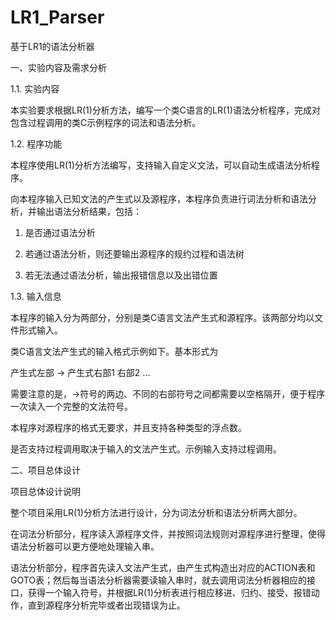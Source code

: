 # LR1_Parser
基于LR1的语法分析器

一、实验内容及需求分析

1.1. 实验内容

本实验要求根据LR(1)分析方法，编写一个类C语言的LR(1)语法分析程序，完成对包含过程调用的类C示例程序的词法和语法分析。

1.2. 程序功能

本程序使用LR(1)分析方法编写，支持输入自定义文法，可以自动生成语法分析程序。

向本程序输入已知文法的产生式以及源程序，本程序负责进行词法分析和语法分析，并输出语法分析结果，包括：

1.	是否通过语法分析

2.	若通过语法分析，则还要输出源程序的规约过程和语法树

3.	若无法通过语法分析，输出报错信息以及出错位置

1.3. 输入信息

本程序的输入分为两部分，分别是类C语言文法产生式和源程序。该两部分均以文件形式输入。

类C语言文法产生式的输入格式示例如下。基本形式为

产生式左部 -> 产生式右部1 右部2 ...

需要注意的是，->符号的两边、不同的右部符号之间都需要以空格隔开，便于程序一次读入一个完整的文法符号。
 
本程序对源程序的格式无要求，并且支持各种类型的浮点数。

是否支持过程调用取决于输入的文法产生式。示例输入支持过程调用。

二、项目总体设计

项目总体设计说明

整个项目采用LR(1)分析方法进行设计，分为词法分析和语法分析两大部分。

在词法分析部分，程序读入源程序文件，并按照词法规则对源程序进行整理，使得语法分析器可以更方便地处理输入串。

语法分析部分，程序首先读入文法产生式，由产生式构造出对应的ACTION表和GOTO表；然后每当语法分析器需要读输入串时，就去调用词法分析器相应的接口，获得一个输入符号，并根据LR(1)分析表进行相应移进、归约、接受、报错动作，直到源程序分析完毕或者出现错误为止。

